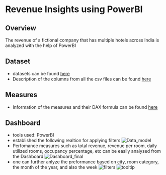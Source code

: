 
# Revenue Insights using PowerBI

## Overview
The revenue of a fictional company that has multiple hotels across India is analyzed with the help of PowerBI

## Dataset
- datasets can be found [here](https://github.com/Kodali-N/Revenue_insights/tree/main/data)
- Description of the columns from all the csv files can be found [here](https://github.com/Kodali-N/Revenue_insights/blob/main/data/data_description.pdf)

## Measures
- Information of the measures and their DAX formula can be found [here](https://github.com/Kodali-N/Revenue_insights/tree/main/measures)

## Dashboard
- tools used: PowerBI
- established the following realtion for applying filters
![Data_model](https://github.com/Kodali-N/Revenue_insights/assets/86663030/75613f5d-a363-46df-a21e-d92387405fca)
- Perfomance measures such as total revenue, revenue per room, daily utilized rooms, occupancy percentage, etc can be easily analysed from the Dashboard
![Dashboard_final](https://github.com/Kodali-N/Revenue_insights/assets/86663030/175f60de-f1a7-49fa-9dcb-5f495d06071c)
- one can further anlyze the preformance based on city, room category, the month of the year, and also the week
![filters](https://github.com/Kodali-N/Revenue_insights/assets/86663030/e56e7d56-ef44-417a-81c8-c18a156f4e46)
![tooltip](https://github.com/Kodali-N/Revenue_insights/assets/86663030/75721891-1b8d-4df5-adf8-507f1c553250)






